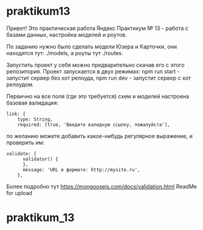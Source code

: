 # praktikum13
Привет! Это практическая работа Яндекс Практикум № 13 - работа с базами данных, настройка моделей и роутов.


По заданию нужно было сделать модели Юзера и Карточки, они находятся тут:
./models, а роуты тут ./routes.

Запустить проект у себя можно предварительно скачав его с этого репозитория.
Проект запускается в двух режимах:
npm run start - запустит сервер без хот релоуда,
npm run dev - запустит сервер с хот релоудом.

Первично на все поля (где это требуется) схем и моделей настроена базовая валидация:
```$xslt
link: {
    type: String,
    required: [true, 'Введите валидную ссылку, пожалуйста'],
```
по желанию можете добавить какое-нибудь регулярное выражение, и проверить им:
```$xslt
validate: {
      validator() {
      },
      message: 'URL в формате: http://mysite.ru',
    },
```
Более подробно тут https://mongoosejs.com/docs/validation.html
ReadMe for upload
# praktikum_13

